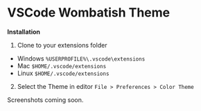 # VSCode Wombatish Theme

**Installation**

1) Clone to your extensions folder
- Windows ```%USERPROFILE%\.vscode\extensions```
- Mac ```$HOME/.vscode/extensions```
- Linux ```$HOME/.vscode/extensions```

2) Select the Theme in editor ```File > Preferences > Color Theme```

Screenshots coming soon.




